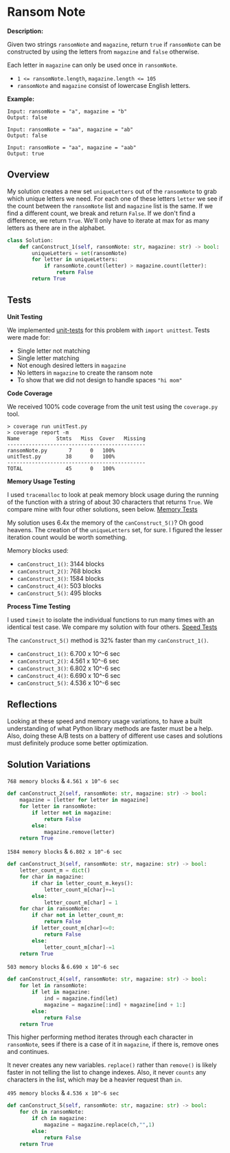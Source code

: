 # Ransom Note

**Description:**

Given two strings `ransomNote` and `magazine`, return `true` if `ransomNote` can be constructed by using the letters from `magazine` and `false` otherwise.

Each letter in `magazine` can only be used once in `ransomNote`.

- `1 <= ransomNote.length`, `magazine.length <= 105`
- `ransomNote` and `magazine` consist of lowercase English letters.

**Example:**

```
Input: ransomNote = "a", magazine = "b"
Output: false

Input: ransomNote = "aa", magazine = "ab"
Output: false

Input: ransomNote = "aa", magazine = "aab"
Output: true
```

## Overview

My solution creates a new set `uniqueLetters` out of the `ransomNote` to grab which unique letters we need. For each one of these letters `letter` we see if the count between the `ransomNote` list and `magazine` list is the same. If we find a different count, we break and return `False`. If we don't find a difference, we return `True`. We'll only have to iterate at max for as many letters as there are in the alphabet.

```python
class Solution:
    def canConstruct_1(self, ransomNote: str, magazine: str) -> bool:
        uniqueLetters = set(ransomNote)
        for letter in uniqueLetters:
            if ransomNote.count(letter) > magazine.count(letter):
                return False
        return True
```

## Tests

**Unit Testing**

We implemented [unit-tests](https://github.com/bmmurthum/LeetCode-Problems/blob/master/Easy/Ransom-Note/unitTest.py) for this problem with `import unittest`. Tests were made for:
- Single letter not matching
- Single letter matching
- Not enough desired letters in `magazine`
- No letters in `magazine` to create the ransom note
- To show that we did not design to handle spaces `"hi mom"`


**Code Coverage**

We received 100% code coverage from the unit test using the `coverage.py` tool.
```
> coverage run unitTest.py
> coverage report -m 
Name            Stmts   Miss  Cover   Missing
---------------------------------------------
ransomNote.py       7      0   100%
unitTest.py        38      0   100%
---------------------------------------------
TOTAL              45      0   100%
```

**Memory Usage Testing**

I used `tracemalloc` to look at peak memory block usage during the running of the function with a string of about 30 characters that returns `True`. We compare mine with four other solutions, seen below. [Memory Tests](https://github.com/bmmurthum/LeetCode-Problems/blob/master/Easy/Ransom-Note/memoryTest.py)

My solution uses 6.4x the memory of the `canConstruct_5()`? Oh good heavens. The creation of the `uniqueLetters` set, for sure. I figured the lesser iteration count would be worth something.

Memory blocks used:

- `canConstruct_1()`: 3144 blocks
- `canConstruct_2()`: 768 blocks
- `canConstruct_3()`: 1584 blocks
- `canConstruct_4()`: 503 blocks
- `canConstruct_5()`: 495 blocks


**Process Time Testing**

I used `timeit` to isolate the individual functions to run many times with an identical test case. We compare my solution with four others. [Speed Tests](https://github.com/bmmurthum/LeetCode-Problems/blob/master/Easy/Ransom-Note/timeTest.py)

The `canConstruct_5()` method is 32% faster than my `canConstruct_1()`.

- `canConstruct_1()`: 6.700 x 10^-6 sec
- `canConstruct_2()`: 4.561 x 10^-6 sec
- `canConstruct_3()`: 6.802 x 10^-6 sec
- `canConstruct_4()`: 6.690 x 10^-6 sec
- `canConstruct_5()`: 4.536 x 10^-6 sec


## Reflections

Looking at these speed and memory usage variations, to have a built understanding of what Python library methods are faster must be a help. Also, doing these A/B tests on a battery of different use cases and solutions must definitely produce some better optimization.


## Solution Variations

`768 memory blocks` & `4.561 x 10^-6 sec`
```python
def canConstruct_2(self, ransomNote: str, magazine: str) -> bool:
    magazine = [letter for letter in magazine]
    for letter in ransomNote:
        if letter not in magazine:
            return False
        else:
            magazine.remove(letter)
    return True
```

`1584 memory blocks` & `6.802 x 10^-6 sec`
```python
def canConstruct_3(self, ransomNote: str, magazine: str) -> bool:
    letter_count_m = dict()
    for char in magazine:
        if char in letter_count_m.keys():
            letter_count_m[char]+=1
        else:
            letter_count_m[char] = 1
    for char in ransomNote:
        if char not in letter_count_m:
            return False
        if letter_count_m[char]<=0:
            return False
        else:
            letter_count_m[char]-=1
    return True
```

`503 memory blocks` & `6.690 x 10^-6 sec`
```python
def canConstruct_4(self, ransomNote: str, magazine: str) -> bool:
    for let in ransomNote:
        if let in magazine:
            ind = magazine.find(let)
            magazine = magazine[:ind] + magazine[ind + 1:]
        else:
            return False
    return True
```

This higher performing method iterates through each character in `ransomNote`, sees if there is a case of it in `magazine`, if there is, remove ones and continues.

It never creates any new variables. `replace()` rather than `remove()` is likely faster in not telling the list to change indexes. Also, it never `counts` any characters in the list, which may be a heavier request than `in`.

`495 memory blocks` & `4.536 x 10^-6 sec`
```python
def canConstruct_5(self, ransomNote: str, magazine: str) -> bool:
    for ch in ransomNote:
        if ch in magazine:
            magazine = magazine.replace(ch,"",1)
        else:
            return False
    return True
```


